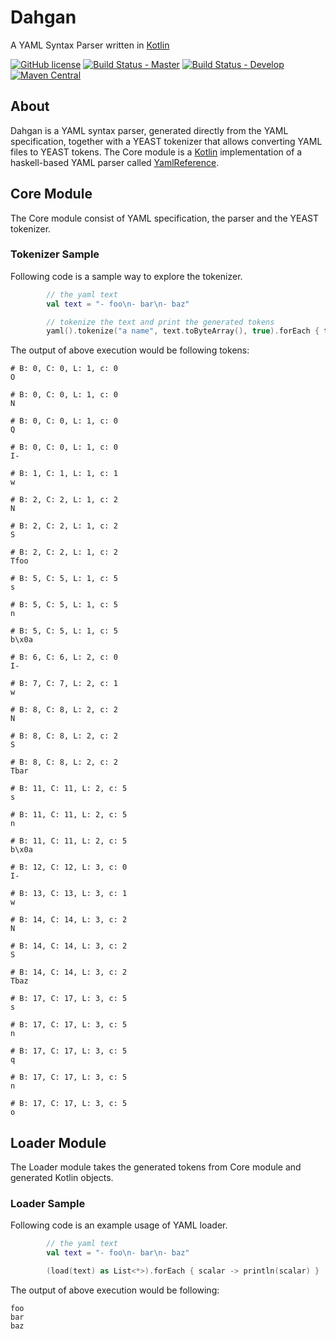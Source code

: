 # Dahgan
A YAML Syntax Parser written in [Kotlin](https://kotlinlang.org/)

[![GitHub license](https://img.shields.io/badge/license-Apache%20License%202.0-blue.svg?style=flat)](http://www.apache.org/licenses/LICENSE-2.0)
[![Build Status - Master](https://travis-ci.org/kareez/dahgan.svg?branch=master)](https://travis-ci.org/kareez/dahgan)
[![Build Status - Develop](https://travis-ci.org/kareez/dahgan.svg?branch=develop)](https://travis-ci.org/kareez/dahgan)
[![Maven Central](https://maven-badges.herokuapp.com/maven-central/com.github.kareez/dahgan/badge.svg)](https://maven-badges.herokuapp.com/maven-central/com.github.kareez/dahgan)

## About
Dahgan is a YAML syntax parser, generated directly from the YAML specification, together with a YEAST tokenizer that allows converting YAML files to YEAST tokens.
The Core module is a [Kotlin](https://kotlinlang.org/) implementation of a haskell-based YAML parser called [YamlReference](https://hackage.haskell.org/package/YamlReference). 

## Core Module
The Core module consist of YAML specification, the parser and the YEAST tokenizer. 

### Tokenizer Sample
Following code is a sample way to explore the tokenizer.
```kotlin
        // the yaml text
        val text = "- foo\n- bar\n- baz"

        // tokenize the text and print the generated tokens
        yaml().tokenize("a name", text.toByteArray(), true).forEach { token -> println(token) }
```

The output of above execution would be following tokens:
```
# B: 0, C: 0, L: 1, c: 0
O

# B: 0, C: 0, L: 1, c: 0
N

# B: 0, C: 0, L: 1, c: 0
Q

# B: 0, C: 0, L: 1, c: 0
I-

# B: 1, C: 1, L: 1, c: 1
w 

# B: 2, C: 2, L: 1, c: 2
N

# B: 2, C: 2, L: 1, c: 2
S

# B: 2, C: 2, L: 1, c: 2
Tfoo

# B: 5, C: 5, L: 1, c: 5
s

# B: 5, C: 5, L: 1, c: 5
n

# B: 5, C: 5, L: 1, c: 5
b\x0a

# B: 6, C: 6, L: 2, c: 0
I-

# B: 7, C: 7, L: 2, c: 1
w 

# B: 8, C: 8, L: 2, c: 2
N

# B: 8, C: 8, L: 2, c: 2
S

# B: 8, C: 8, L: 2, c: 2
Tbar

# B: 11, C: 11, L: 2, c: 5
s

# B: 11, C: 11, L: 2, c: 5
n

# B: 11, C: 11, L: 2, c: 5
b\x0a

# B: 12, C: 12, L: 3, c: 0
I-

# B: 13, C: 13, L: 3, c: 1
w 

# B: 14, C: 14, L: 3, c: 2
N

# B: 14, C: 14, L: 3, c: 2
S

# B: 14, C: 14, L: 3, c: 2
Tbaz

# B: 17, C: 17, L: 3, c: 5
s

# B: 17, C: 17, L: 3, c: 5
n

# B: 17, C: 17, L: 3, c: 5
q

# B: 17, C: 17, L: 3, c: 5
n

# B: 17, C: 17, L: 3, c: 5
o
```

## Loader Module
The Loader module takes the generated tokens from Core module and generated Kotlin objects.

### Loader Sample
Following code is an example usage of YAML loader.
```kotlin
        // the yaml text
        val text = "- foo\n- bar\n- baz"

        (load(text) as List<*>).forEach { scalar -> println(scalar) }
```

The output of above execution would be following:
```
foo
bar
baz
```